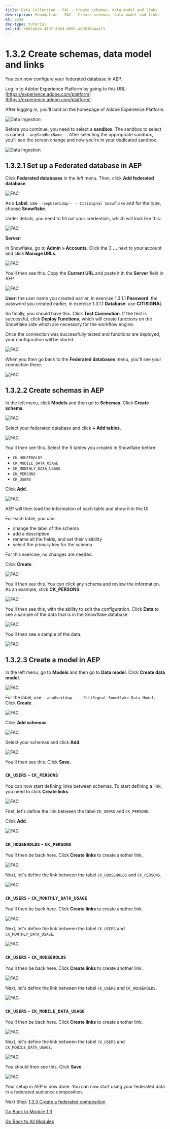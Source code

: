 ```yaml
---
title: Data Collection - FAC - Create schemas, data model and links
description: Foundation - FAC - Create schemas, data model and links
kt: 5342
doc-type: tutorial
exl-id: e863ab3a-44df-4bb4-b081-a62616aaa1f1
---
```

# 1.3.2 Create schemas, data model and links

You can now configure your federated database in AEP.

Log in to Adobe Experience Platform by going to this URL: [https://experience.adobe.com/platform](https://experience.adobe.com/platform).

After logging in, you'll land on the homepage of Adobe Experience Platform.

![Data Ingestion](./../module1.2/images/home.png)

Before you continue, you need to select a **sandbox**. The sandbox to select is named ``--aepSandboxName--``. After selecting the appropriate sandbox, you'll see the screen change and now you're in your dedicated sandbox.

![Data Ingestion](./../module1.2/images/sb1.png)

## 1.3.2.1 Set up a Federated database in AEP

Click **Federated databases** in the left menu. Then, click **Add federated database**.

![FAC](./images/fdb1.png)

As a **Label**, use `--aepUserLdap-- - CitiSignal Snowflake` and for the type, choose **Snowflake**.

Under details, you need to fill out your credentials, which will look like this:

![FAC](./images/fdb2.png)

**Server**: 

In Snowflake, go to **Admin > Accounts**. Click the 3 **...** next to your account and click **Manage URLs**.

![FAC](./images/fdburl1.png)

You'll then see this. Copy the **Current URL** and paste it in the **Server** field in AEP.

![FAC](./images/fdburl2.png)

**User**: the user name you created earlier, in exercise 1.3.1.1
**Password**: the password you created earlier, in exercise 1.3.1.1
**Database**: use **CITISIGNAL**

So finally, you should have this. Click **Test Connection**. If the test is successful, click **Deploy Functions**, which will create functions on the Snowflake side which are necessary for the workflow engine.
 
Once the connection was successfully tested and functions are deployed, your configuration will be stored.

![FAC](./images/fdb3.png)

When you then go back to the **Federated databases** menu, you'll see your connection there.

![FAC](./images/fdb4.png)

## 1.3.2.2 Create schemas in AEP

In the left menu, click **Models** and then go to **Schemas**. Click **Create schema**.

![FAC](./images/fdb5.png)

Select your federated database and click **+ Add tables**.

![FAC](./images/fdb6.png)

You'll then see this. Select the 5 tables you created in Snowflake before:

- `CK_HOUSEHOLDS`
- `CK_MOBILE_DATA_USAGE`
- `CK_MONTHLY_DATA_USAGE`
- `CK_PERSONS`
- `CK_USERS`

Click **Add**.

![FAC](./images/fdb7.png)

AEP will then load the information of each table and show it in the UI. 

For each table, you can:

- change the label of the schema
- add a description
- rename all the fields, and set their visibility
- select the primary key for the schema

For this exercise, no changes are needed.

Click **Create**.

![FAC](./images/fdb8.png)

You'll then see this. You can click any schema and review the information. As an example, click **CK_PERSONS**.

![FAC](./images/fdb9.png)

You'll then see this, with the ability to edit the configuration. Click **Data** to see a sample of the data that is in the Snowflake database.

![FAC](./images/fdb10.png)

You'll then see a sample of the data.

![FAC](./images/fdb11.png)

## 1.3.2.3 Create a model in AEP

In the left menu, go to **Models** and then go to **Data model**. Click **Create data model**.

![FAC](./images/fdb12.png)

For the label, use `--aepUserLdap-- - CitiSignal Snowflake Data Model`. Click **Create**.

![FAC](./images/fdb13.png)

Click **Add schemas**.

![FAC](./images/fdb14.png)

Select your schemas and click **Add**.

![FAC](./images/fdb15.png)

You'll then see this. Click **Save**.

### `CK_USERS` - `CK_PERSONS`

You can now start defining links between schemas. To start defining a link, you need to click **Create links**. 

![FAC](./images/fdb16.png)

First, let's define the link between the tabel `CK_USERS` and `CK_PERSONS`.

Click **Add**.

![FAC](./images/fdb18.png)


### `CK_HOUSEHOLDS` - `CK_PERSONS`

You'll then be back here. Click **Create links** to create another link.

![FAC](./images/fdb17.png)

Next, let's define the link between the tabel `CK_HOUSEHOLDS` and `CK_PERSONS`.

![FAC](./images/fdb19.png)

### `CK_USERS` - `CK_MONTHLY_DATA_USAGE`

You'll then be back here. Click **Create links** to create another link.

![FAC](./images/fdb20.png)

Next, let's define the link between the tabel `CK_USERS` and `CK_MONTHLY_DATA_USAGE`.

![FAC](./images/fdb21.png)


### `CK_USERS` - `CK_HOUSEHOLDS`

You'll then be back here. Click **Create links** to create another link.

![FAC](./images/fdb22.png)

Next, let's define the link between the tabel `CK_USERS` and `CK_HOUSEHOLDS`.

![FAC](./images/fdb23.png)

### `CK_USERS` - `CK_MOBILE_DATA_USAGE`

You'll then be back here. Click **Create links** to create another link.

![FAC](./images/fdb24.png)

Next, let's define the link between the tabel `CK_USERS` and `CK_MOBILE_DATA_USAGE`.

![FAC](./images/fdb25.png)

You should then see this. Click **Save**.

![FAC](./images/fdb26.png)

Your setup in AEP is now done. You can now start using your federated data in a federated audience composition.

Next Step: [1.3.3 Create a federated composition](./ex3.md)

[Go Back to Module 1.3](./fac.md)

[Go Back to All Modules](../../../overview.md)
